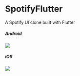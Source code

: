 # SpotifyFlutter
A Spotify UI clone built with Flutter

##### Android
![](https://media.giphy.com/media/v1.Y2lkPTc5MGI3NjExbnVvNWU4ZGZvdjFsenlxNGt6Z2Ftc3RldnM3dm03MTRnZmwycDZkayZlcD12MV9pbnRlcm5hbF9naWZfYnlfaWQmY3Q9Zw/jolYjkBDzBTQBhcF1u/giphy.gif)

##### iOS
![](https://media.giphy.com/media/v1.Y2lkPTc5MGI3NjExajJwaHkyZ21lMmQyem4wMm8ydXJpbWsya3llNzVmaDIzcDdtNG5haSZlcD12MV9pbnRlcm5hbF9naWZfYnlfaWQmY3Q9Zw/YC7TZd0ZbWUTS0yCzm/giphy.gif)

